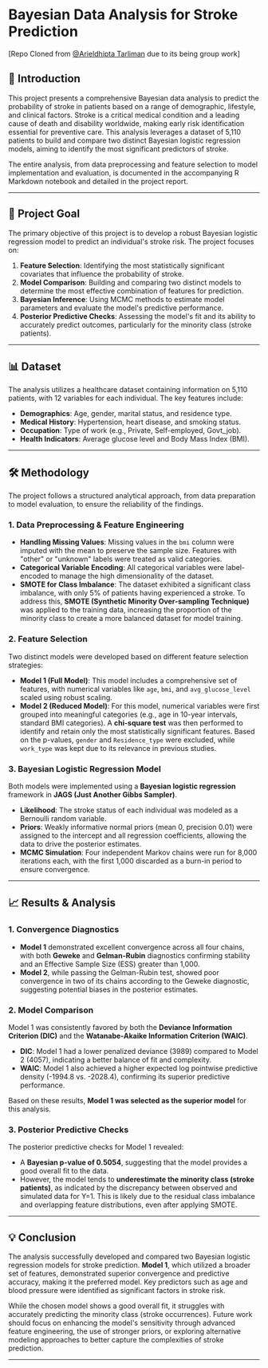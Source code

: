 # Bayesian Data Analysis for Stroke Prediction
[Repo Cloned from [@Arieldhipta Tarliman](https://github.com/arieltarliman) due to its being group work]
## 🚀 Introduction

This project presents a comprehensive Bayesian data analysis to predict the probability of stroke in patients based on a range of demographic, lifestyle, and clinical factors. Stroke is a critical medical condition and a leading cause of death and disability worldwide, making early risk identification essential for preventive care. This analysis leverages a dataset of 5,110 patients to build and compare two distinct Bayesian logistic regression models, aiming to identify the most significant predictors of stroke.

The entire analysis, from data preprocessing and feature selection to model implementation and evaluation, is documented in the accompanying R Markdown notebook and detailed in the project report.

***

## 🎯 Project Goal

The primary objective of this project is to develop a robust Bayesian logistic regression model to predict an individual's stroke risk. The project focuses on:

1.  **Feature Selection**: Identifying the most statistically significant covariates that influence the probability of stroke.
2.  **Model Comparison**: Building and comparing two distinct models to determine the most effective combination of features for prediction.
3.  **Bayesian Inference**: Using MCMC methods to estimate model parameters and evaluate the model's predictive performance.
4.  **Posterior Predictive Checks**: Assessing the model's fit and its ability to accurately predict outcomes, particularly for the minority class (stroke patients).

***

## 📊 Dataset

The analysis utilizes a healthcare dataset containing information on 5,110 patients, with 12 variables for each individual. The key features include:

* **Demographics**: Age, gender, marital status, and residence type.
* **Medical History**: Hypertension, heart disease, and smoking status.
* **Occupation**: Type of work (e.g., Private, Self-employed, Govt_job).
* **Health Indicators**: Average glucose level and Body Mass Index (BMI).

***

## 🛠️ Methodology

The project follows a structured analytical approach, from data preparation to model evaluation, to ensure the reliability of the findings.

### 1. Data Preprocessing & Feature Engineering

* **Handling Missing Values**: Missing values in the `bmi` column were imputed with the mean to preserve the sample size. Features with "other" or "unknown" labels were treated as valid categories.
* **Categorical Variable Encoding**: All categorical variables were label-encoded to manage the high dimensionality of the dataset.
* **SMOTE for Class Imbalance**: The dataset exhibited a significant class imbalance, with only 5% of patients having experienced a stroke. To address this, **SMOTE (Synthetic Minority Over-sampling Technique)** was applied to the training data, increasing the proportion of the minority class to create a more balanced dataset for model training.

### 2. Feature Selection

Two distinct models were developed based on different feature selection strategies:

* **Model 1 (Full Model)**: This model includes a comprehensive set of features, with numerical variables like `age`, `bmi`, and `avg_glucose_level` scaled using robust scaling.
* **Model 2 (Reduced Model)**: For this model, numerical variables were first grouped into meaningful categories (e.g., age in 10-year intervals, standard BMI categories). A **chi-square test** was then performed to identify and retain only the most statistically significant features. Based on the p-values, `gender` and `Residence_type` were excluded, while `work_type` was kept due to its relevance in previous studies.

### 3. Bayesian Logistic Regression Model

Both models were implemented using a **Bayesian logistic regression** framework in **JAGS (Just Another Gibbs Sampler)**.

* **Likelihood**: The stroke status of each individual was modeled as a Bernoulli random variable.
* **Priors**: Weakly informative normal priors (mean 0, precision 0.01) were assigned to the intercept and all regression coefficients, allowing the data to drive the posterior estimates.
* **MCMC Simulation**: Four independent Markov chains were run for 8,000 iterations each, with the first 1,000 discarded as a burn-in period to ensure convergence.

***

## 📈 Results & Analysis

### 1. Convergence Diagnostics

* **Model 1** demonstrated excellent convergence across all four chains, with both **Geweke** and **Gelman-Rubin** diagnostics confirming stability and an Effective Sample Size (ESS) greater than 1,000.
* **Model 2**, while passing the Gelman-Rubin test, showed poor convergence in two of its chains according to the Geweke diagnostic, suggesting potential biases in the posterior estimates.

### 2. Model Comparison

Model 1 was consistently favored by both the **Deviance Information Criterion (DIC)** and the **Watanabe-Akaike Information Criterion (WAIC)**.

* **DIC**: Model 1 had a lower penalized deviance (3989) compared to Model 2 (4057), indicating a better balance of fit and complexity.
* **WAIC**: Model 1 also achieved a higher expected log pointwise predictive density (-1994.8 vs. -2028.4), confirming its superior predictive performance.

Based on these results, **Model 1 was selected as the superior model** for this analysis.

### 3. Posterior Predictive Checks

The posterior predictive checks for Model 1 revealed:

* A **Bayesian p-value of 0.5054**, suggesting that the model provides a good overall fit to the data.
* However, the model tends to **underestimate the minority class (stroke patients)**, as indicated by the discrepancy between observed and simulated data for Y=1. This is likely due to the residual class imbalance and overlapping feature distributions, even after applying SMOTE.

***

## 💡 Conclusion

The analysis successfully developed and compared two Bayesian logistic regression models for stroke prediction. **Model 1**, which utilized a broader set of features, demonstrated superior convergence and predictive accuracy, making it the preferred model. Key predictors such as age and blood pressure were identified as significant factors in stroke risk.

While the chosen model shows a good overall fit, it struggles with accurately predicting the minority class (stroke occurrences). Future work should focus on enhancing the model's sensitivity through advanced feature engineering, the use of stronger priors, or exploring alternative modeling approaches to better capture the complexities of stroke prediction.

***

